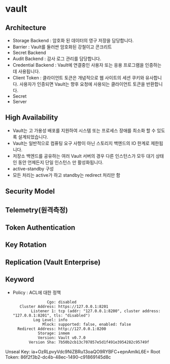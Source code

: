 # vault

## Architecture
- Storage Backend : 암호화 된 데이터의 영구 저장을 담당합니다.
- Barrier : Vault를 둘러싼 암호화된 강철이고 콘크리트
- Secret Backend
- Audit Backend : 감사 로그 관리를 담당합니다.
- Credential Backend : Vault에 연결중인 사용자 또는 응용 프로그램을 인증하는 데 사용됩니다.
- Client Token : 클라이언트 토큰은 개념적으로 웹 사이트의 세션 쿠키와 유사합니다. 사용자가 인증되면 Vault는 향후 요청에 사용되는 클라이언트 토큰을 반환합니다.
- Secret
- Server

## High Availability
- Vault는 고 가용성 배포를 지원하여 시스템 또는 프로세스 장애를 최소화 할 수 있도록 설계되었습니다.
- Vault는 일반적으로 컴퓨팅 요구 사항이 아닌 스토리지 백엔드의 IO 한계로 제한됩니다.
- 저장소 백엔드를 공유하는 여러 Vault 서버의 경우 다른 인스턴스가 모두 대기 상태 인 동안 언제든지 단일 인스턴스 만 활성화됩니다.
- active-standby 구성
- 모든 처리는 active가 하고 standby는 redirect 처리만 함

## Security Model

## Telemetry(원격측정)

## Token Authentication

## Key Rotation

## Replication (Vault Enterprise)


## Keyword
- Policy : ACL에 대한 정책



                     Cgo: disabled
         Cluster Address: https://127.0.0.1:8201
              Listener 1: tcp (addr: "127.0.0.1:8200", cluster address: "127.0.0.1:8201", tls: "disabled")
               Log Level: info
                   Mlock: supported: false, enabled: false
        Redirect Address: http://127.0.0.1:8200
                 Storage: inmem
                 Version: Vault v0.7.0
             Version Sha: 7b50b2cb13c707857e5d1f491e3954282c95749f

Unseal Key: ia+OzRLpvyVdc9NiZBRu13oaQO9RYBFC+epnAmIkL6E=
Root Token: 86f2f3b2-dc4b-48ec-1490-c91869145d8c
